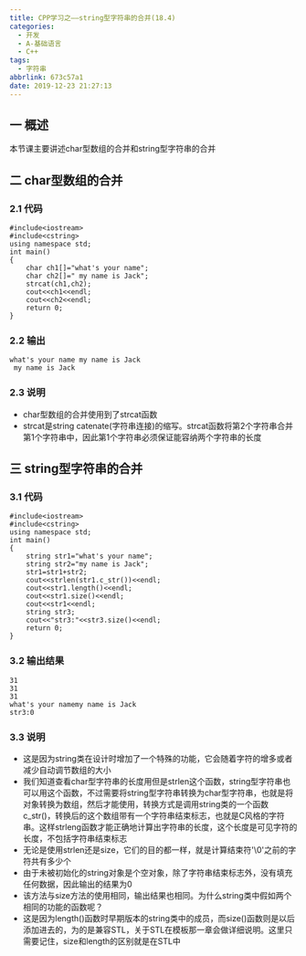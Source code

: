```yaml
---
title: CPP学习之——string型字符串的合并(18.4)
categories:
  - 开发
  - A-基础语言
  - C++
tags:
  - 字符串
abbrlink: 673c57a1
date: 2019-12-23 21:27:13
---
```

## 一 概述

本节课主要讲述char型数组的合并和string型字符串的合并  

<!--more-->

## 二 char型数组的合并

### 2.1 代码

```
#include<iostream>
#include<cstring>
using namespace std;
int main()
{
	char ch1[]="what's your name";
	char ch2[]=" my name is Jack";
	strcat(ch1,ch2);
	cout<<ch1<<endl;
	cout<<ch2<<endl;
	return 0;
}
```

### 2.2 输出

```
what's your name my name is Jack
 my name is Jack
```

### 2.3 说明

* char型数组的合并使用到了strcat函数
* strcat是string catenate(字符串连接)的缩写。strcat函数将第2个字符串合并第1个字符串中，因此第1个字符串必须保证能容纳两个字符串的长度

## 三 string型字符串的合并

### 3.1 代码

```
#include<iostream>
#include<cstring>
using namespace std;
int main()
{
	string str1="what's your name";
	string str2="my name is Jack";
	str1=str1+str2;
	cout<<strlen(str1.c_str())<<endl;
	cout<<str1.length()<<endl;
	cout<<str1.size()<<endl;
	cout<<str1<<endl;
	string str3;
	cout<<"str3:"<<str3.size()<<endl;
	return 0;
}
```

### 3.2 输出结果

```
31
31
31
what's your namemy name is Jack
str3:0
```

### 3.3 说明

* 这是因为string类在设计时增加了一个特殊的功能，它会随着字符的增多或者减少自动调节数组的大小
* 我们知道查看char型字符串的长度用但是strlen这个函数，string型字符串也可以用这个函数，不过需要将string型字符串转换为char型字符串，也就是将对象转换为数组，然后才能使用，转换方式是调用string类的一个函数c_str()，转换后的这个数组带有一个字符串结束标志，也就是C风格的字符串。这样strleng函数才能正确地计算出字符串的长度，这个长度是可见字符的长度，不包括字符串结束标志
* 无论是使用strlen还是size，它们的目的都一样，就是计算结束符'\0'之前的字符共有多少个
* 由于未被初始化的string对象是个空对象，除了字符串结束标志外，没有填充任何数据，因此输出的结果为0
* 该方法与size方法的使用相同，输出结果也相同。为什么string类中假如两个相同的功能的函数呢？
* 这是因为length()函数时早期版本的string类中的成员，而size()函数则是以后添加进去的，为的是兼容STL，关于STL在模板那一章会做详细说明。这里只需要记住，size和length的区别就是在STL中